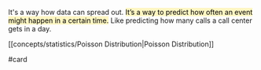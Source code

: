 It's a way how data can spread out. <mark style="background: #FFF3A3A6;">It’s a way to predict how often an event might happen in a certain time.</mark> Like predicting how many calls a call center gets in a day.

[[concepts/statistics/Poisson Distribution|Poisson Distribution]]

#card 
